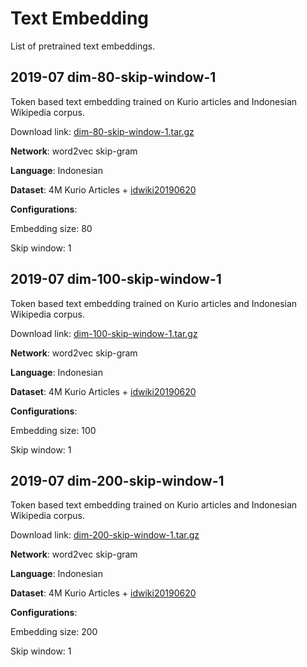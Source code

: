 # Text Embedding

List of pretrained text embeddings.



## 2019-07 dim-80-skip-window-1

Token based text embedding trained on Kurio articles and Indonesian Wikipedia corpus.

Download link: [dim-80-skip-window-1.tar.gz](https://storage.googleapis.com/kurio-research/pretrained-models/texts/text-embeddings/2019-07-05/dim-80-skip-window-1.tar.gz)

**Network**: word2vec skip-gram

**Language**: Indonesian

**Dataset**: 4M Kurio Articles + [idwiki20190620](https://dumps.wikimedia.org/idwiki/20190620/idwiki-20190620-pages-articles.xml.bz2)

**Configurations**:

Embedding size: 80

Skip window: 1

## 2019-07 dim-100-skip-window-1

Token based text embedding trained on Kurio articles and Indonesian Wikipedia corpus.

Download link: [dim-100-skip-window-1.tar.gz](https://storage.googleapis.com/kurio-research/pretrained-models/texts/text-embeddings/2019-07-05/dim-100-skip-window-1.tar.gz)

**Network**: word2vec skip-gram

**Language**: Indonesian

**Dataset**: 4M Kurio Articles + [idwiki20190620](https://dumps.wikimedia.org/idwiki/20190620/idwiki-20190620-pages-articles.xml.bz2)

**Configurations**:

Embedding size: 100

Skip window: 1

## 2019-07 dim-200-skip-window-1

Token based text embedding trained on Kurio articles and Indonesian Wikipedia corpus.

Download link: [dim-200-skip-window-1.tar.gz](https://storage.googleapis.com/kurio-research/pretrained-models/texts/text-embeddings/2019-07-06/dim-200-skip-window-1.tar.gz)

**Network**: word2vec skip-gram

**Language**: Indonesian

**Dataset**: 4M Kurio Articles + [idwiki20190620](https://dumps.wikimedia.org/idwiki/20190620/idwiki-20190620-pages-articles.xml.bz2)

**Configurations**:

Embedding size: 200

Skip window: 1

